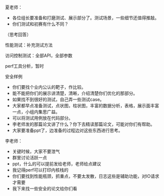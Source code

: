 夏老师：

- 各位组长要准备和打磨测试、展示部分了。测试场景，一些细节还值得推敲。
- 你们测试和初赛有什么不同？

（思考回答）

性能测试：补充测试方法

访问控制测试：全部API，全部参数

perf工具分析，暂时

安全样例

- 你们要找个业内公认的靶子，作比较。
- 能不能把你们的展示讲清楚，清晰，介绍清楚你们优化的那部分。
- 如果找不到很好的测试，自己弄一些测试case。
- 大家都早点准备测试，点状图，柱状图，丰富的数据分析，表格，展示面丰富一点，小组内集思广益。
- 可以将测试用例放在代码部分。
- 李老师发的那篇论文讲了什么？你下去精读那篇论文，可能对你们有帮助。
- 大家要准备ppt了，边准备的过程边对这些东西进行思考。

李老师：

- 关键时候，大家不要泄气
- 群里讨论活跃一点
- ppt，什么的可以提前发给老师，老师给点建议
- 我记得perf可以打印内核栈的
- 你们要找到性能瓶颈，抓重点，不要太发散，日志这些是辅助功能，对IO请求才需要
- 我下来找一些安全的论文给你们看

